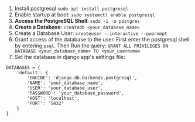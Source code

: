1. Install postgresql `sudo apt install postgresql`
2. Enable startup at boot: `sudo systemctl enable postgresql`
3. **Access the PostgreSQL Shell**: `sudo -i -u postgres`
4. **Create a Database**: `createdb <your_database_name>`
5. Create a Database User: `createuser --interactive --pwprompt`
6. Grant access of the database to the user. First enter the postgresql shell by entering `psql`. Then Run the query: `GRANT ALL PRIVILEGES ON DATABASE <your_database_name> TO <your_username>`
7. Set the database in django app's settings file:
```
DATABASES = {
    'default': {
        'ENGINE': 'django.db.backends.postgresql',
        'NAME': 'your_database_name',
        'USER': 'your_database_user',
        'PASSWORD': 'your_database_password',
        'HOST': 'localhost',
        'PORT': '5432'
    }
}
```